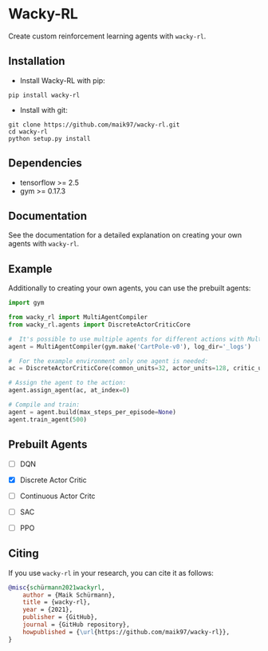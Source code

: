 # Wacky-RL

Create custom reinforcement learning agents with `wacky-rl`.

## Installation

- Install Wacky-RL with pip:

```
pip install wacky-rl
```

- Install with git:

```
git clone https://github.com/maik97/wacky-rl.git
cd wacky-rl
python setup.py install
```

## Dependencies

- tensorflow >= 2.5
- gym >= 0.17.3

## Documentation 

See the documentation for a detailed explanation on creating your own agents with `wacky-rl`.

## Example

Additionally to creating your own agents, you can use the prebuilt agents:

```python
import gym

from wacky_rl import MultiAgentCompiler
from wacky_rl.agents import DiscreteActorCriticCore

#  It's possible to use multiple agents for different actions with MultiAgentCompiler.
agent = MultiAgentCompiler(gym.make('CartPole-v0'), log_dir='_logs')

#  For the example environment only one agent is needed:
ac = DiscreteActorCriticCore(common_units=32, actor_units=128, critic_units=128)

# Assign the agent to the action:
agent.assign_agent(ac, at_index=0)

# Compile and train:
agent = agent.build(max_steps_per_episode=None)
agent.train_agent(500)
```

## Prebuilt Agents

- [ ] DQN
- [x] Discrete Actor Critic 
- [ ] Continuous Actor Critc
- [ ] SAC
- [ ] PPO


## Citing

If you use `wacky-rl` in your research, you can cite it as follows:

```bibtex
@misc{schürmann2021wackyrl,
    author = {Maik Schürmann},
    title = {wacky-rl},
    year = {2021},
    publisher = {GitHub},
    journal = {GitHub repository},
    howpublished = {\url{https://github.com/maik97/wacky-rl}},
}
```